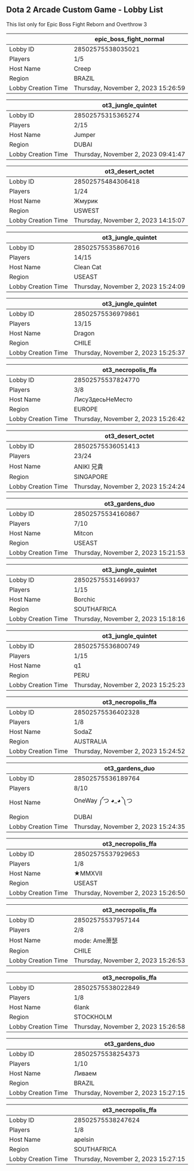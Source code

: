 ## Dota 2 Arcade Custom Game - Lobby List

This list only for Epic Boss Fight Reborn and Overthrow 3

|  | epic_boss_fight_normal |
| ------ | ------ |
| Lobby ID | 28502575538035021 |
| Players | 1/5 |
| Host Name | Creep |
| Region | BRAZIL |
| Lobby Creation Time | Thursday, November 2, 2023 15:26:59 |


|  | ot3_jungle_quintet |
| ------ | ------ |
| Lobby ID | 28502575315365274 |
| Players | 2/15 |
| Host Name | Jumper |
| Region | DUBAI |
| Lobby Creation Time | Thursday, November 2, 2023 09:41:47 |


|  | ot3_desert_octet |
| ------ | ------ |
| Lobby ID | 28502575484306418 |
| Players | 1/24 |
| Host Name | Жмурик |
| Region | USWEST |
| Lobby Creation Time | Thursday, November 2, 2023 14:15:07 |


|  | ot3_jungle_quintet |
| ------ | ------ |
| Lobby ID | 28502575535867016 |
| Players | 14/15 |
| Host Name | Clean Cat |
| Region | USEAST |
| Lobby Creation Time | Thursday, November 2, 2023 15:24:09 |


|  | ot3_jungle_quintet |
| ------ | ------ |
| Lobby ID | 28502575536979861 |
| Players | 13/15 |
| Host Name | Dragon |
| Region | CHILE |
| Lobby Creation Time | Thursday, November 2, 2023 15:25:37 |


|  | ot3_necropolis_ffa |
| ------ | ------ |
| Lobby ID | 28502575537824770 |
| Players | 3/8 |
| Host Name | ЛисуЗдесьНеМесто |
| Region | EUROPE |
| Lobby Creation Time | Thursday, November 2, 2023 15:26:42 |


|  | ot3_desert_octet |
| ------ | ------ |
| Lobby ID | 28502575536051413 |
| Players | 23/24 |
| Host Name | ANIKI 兄貴 |
| Region | SINGAPORE |
| Lobby Creation Time | Thursday, November 2, 2023 15:24:24 |


|  | ot3_gardens_duo |
| ------ | ------ |
| Lobby ID | 28502575534160867 |
| Players | 7/10 |
| Host Name | Mitcon |
| Region | USEAST |
| Lobby Creation Time | Thursday, November 2, 2023 15:21:53 |


|  | ot3_jungle_quintet |
| ------ | ------ |
| Lobby ID | 28502575531469937 |
| Players | 1/15 |
| Host Name | Borchic |
| Region | SOUTHAFRICA |
| Lobby Creation Time | Thursday, November 2, 2023 15:18:16 |


|  | ot3_jungle_quintet |
| ------ | ------ |
| Lobby ID | 28502575536800749 |
| Players | 1/15 |
| Host Name | q1 |
| Region | PERU |
| Lobby Creation Time | Thursday, November 2, 2023 15:25:23 |


|  | ot3_necropolis_ffa |
| ------ | ------ |
| Lobby ID | 28502575536402328 |
| Players | 1/8 |
| Host Name | SodaZ |
| Region | AUSTRALIA |
| Lobby Creation Time | Thursday, November 2, 2023 15:24:52 |


|  | ot3_gardens_duo |
| ------ | ------ |
| Lobby ID | 28502575536189764 |
| Players | 8/10 |
| Host Name | OneWay ༼つ ◕_◕ ༽つ |
| Region | DUBAI |
| Lobby Creation Time | Thursday, November 2, 2023 15:24:35 |


|  | ot3_necropolis_ffa |
| ------ | ------ |
| Lobby ID | 28502575537929653 |
| Players | 1/8 |
| Host Name | ★MMXVII |
| Region | USEAST |
| Lobby Creation Time | Thursday, November 2, 2023 15:26:50 |


|  | ot3_necropolis_ffa |
| ------ | ------ |
| Lobby ID | 28502575537957144 |
| Players | 2/8 |
| Host Name | mode: Ame萧瑟 |
| Region | CHILE |
| Lobby Creation Time | Thursday, November 2, 2023 15:26:53 |


|  | ot3_necropolis_ffa |
| ------ | ------ |
| Lobby ID | 28502575538022849 |
| Players | 1/8 |
| Host Name | 6lank |
| Region | STOCKHOLM |
| Lobby Creation Time | Thursday, November 2, 2023 15:26:58 |


|  | ot3_gardens_duo |
| ------ | ------ |
| Lobby ID | 28502575538254373 |
| Players | 1/10 |
| Host Name | Ливаем |
| Region | BRAZIL |
| Lobby Creation Time | Thursday, November 2, 2023 15:27:15 |


|  | ot3_necropolis_ffa |
| ------ | ------ |
| Lobby ID | 28502575538247624 |
| Players | 1/8 |
| Host Name | apelsin |
| Region | SOUTHAFRICA |
| Lobby Creation Time | Thursday, November 2, 2023 15:27:15 |


